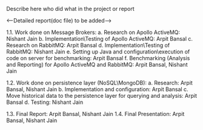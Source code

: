 Describe here who did what in the project or report

<--Detailed report(doc file) to be added-->

1.1. Work done on Message Brokers:
a. Research on Apollo ActiveMQ: Nishant Jain
b. Implementation\Testing of Apollo ActiveMQ: Arpit Bansal
c. Research on RabbitMQ: Arpit Bansal 
d. Implementation\Testing of RabbitMQ: Nishant Jain
e. Setting up Java and configuration\execution of code on server for benchmarking: Arpit Bansal
f. Benchmarking (Analysis and Reporting) for Apollo ActiveMQ and RabbitMQ: Arpit Bansal, Nishant Jain

1.2. Work done on persistence layer (NoSQL\MongoDB):
a. Research: Arpit Bansal, Nishant Jain
b. Implementation and configuration: Arpit Bansal
c. Move historical data to the persistence layer for querying and analysis: Arpit Bansal
d. Testing: Nishant Jain

1.3. Final Report: Arpit Bansal, Nishant Jain
1.4. Final Presentation: Arpit Bansal, Nishant Jain
